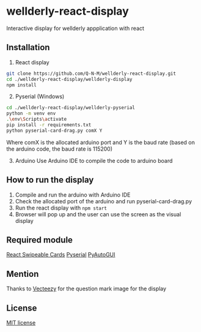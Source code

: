 # wellderly-react-display
Interactive display for wellderly appplication with react

## Installation

1. React display
```bash
git clone https://github.com/Q-N-M/wellderly-react-display.git
cd ./wellderly-react-display/wellderly-display
npm install
```

2. Pyserial (Windows)
```bash
cd ./wellderly-react-display/wellderly-pyserial
python -m venv env
.\env\Scripts\activate
pip install -r requirements.txt
python pyserial-card-drag.py comX Y
```
Where comX is the allocated arduino port and Y is the baud rate (based on the arduino code, the baud rate is 115200)

3. Arduino
Use Arduino IDE to compile the code to arduino board

## How to run the display

1. Compile and run the arduino with Arduino IDE
2. Check the allocated port of the arduino and run pyserial-card-drag.py 
3. Run the react display with `npm start`
4. Browser will pop up and the user can use the screen as the visual display

## Required module
[React Swipeable Cards](https://github.com/ravelinx22/react-swipeable-cards)
[Pyserial](https://pypi.org/project/pyserial/)
[PyAutoGUI](https://pypi.org/project/PyAutoGUI/)

## Mention
Thanks to [Vecteezy](https://www.vecteezy.com/vector-art/442722-question-mark-vector-icon) for the question mark image for the display

## License
[MIT license](https://github.com/ravelinx22/react-swipeable-cards)
